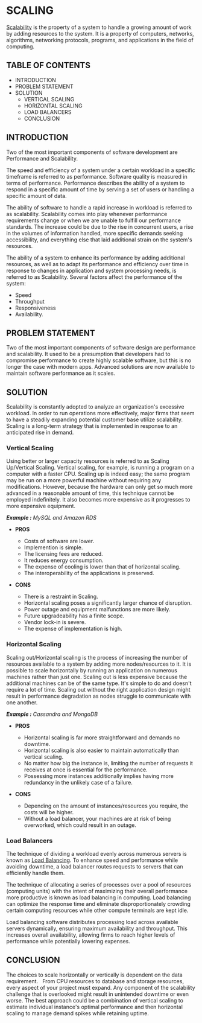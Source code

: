 # **SCALING**

[Scalability](https://en.wikipedia.org/wiki/Scalability) is the property of a system to handle a growing amount of work by adding resources to the system. It is a property of computers, networks, algorithms, networking protocols, programs, and applications in the field of computing.

## TABLE OF CONTENTS

- INTRODUCTION
- PROBLEM STATEMENT
- SOLUTION
  - VERTICAL SCALING
  - HORIZONTAL SCALING
  - LOAD BALANCERS
  - CONCLUSION

## **INTRODUCTION**

Two of the most important components of software development are Performance and Scalability.

The speed and efficiency of a system under a certain workload in a specific timeframe is referred to as performance. Software quality is measured in terms of performance. Performance describes the ability of a system to respond in a specific amount of time by serving a set of users or handling a specific amount of data.

The ability of software to handle a rapid increase in workload is referred to as scalability. Scalability comes into play whenever performance requirements change or when we are unable to fulfill our performance standards. The increase could be due to the rise in concurrent users, a rise in the volumes of information handled, more specific demands seeking accessibility, and everything else that laid additional strain on the system's resources.

The ability of a system to enhance its performance by adding additional resources, as well as to adapt its performance and efficiency over time in response to changes in application and system processing needs, is referred to as Scalability.
Several factors affect the performance of the system:

- Speed
- Throughput
- Responsiveness
- Availability.

## **PROBLEM STATEMENT**

Two of the most important components of software design are performance and scalability. It used to be a presumption that developers had to compromise performance to create highly scalable software, but this is no longer the case with modern apps. Advanced solutions are now available to maintain software performance as it scales.

## **SOLUTION**

Scalability is constantly adopted to analyze an organization's excessive workload. In order to run operations more effectively, major firms that seem to have a steadily expanding potential customer base utilize scalability. Scaling is a long-term strategy that is implemented in response to an anticipated rise in demand.

### **Vertical Scaling**

Using better or larger capacity resources is referred to as Scaling Up/Vertical Scaling. Vertical scaling, for example, is running a program on a computer with a faster CPU. Scaling up is indeed easy; the same program may be run on a more powerful machine without requiring any modifications. However, because the hardware can only get so much more advanced in a reasonable amount of time, this technique cannot be employed indefinitely. It also becomes more expensive as it progresses to more expensive equipment.

***Example :*** *MySQL and Amazon RDS*

- **PROS**

  - Costs of software are lower.
  - Implemention is simple.
  - The licensing fees are reduced.
  - It reduces energy consumption.
  - The expense of cooling is lower than that of horizontal scaling.
  - The interoperability of the applications is preserved.

- **CONS**
  - There is a restraint in Scaling.
  - Horizontal scaling poses a significantly larger chance of disruption.
  - Power outage and equipment malfunctions are more likely.
  - Future upgradeability has a finite scope.
  - Vendor lock-in is severe.
  - The expense of implementation is high.

### **Horizontal Scaling**

Scaling out/Horizontal scaling is the process of increasing the number of resources available to a system by adding more nodes/resources to it. It is possible to scale horizontally by running an application on numerous machines rather than just one. Scaling out is less expensive because the additional machines can be of the same type. It's simple to do and doesn't require a lot of time. Scaling out without the right application design might result in performance degradation as nodes struggle to communicate with one another.

***Example :*** *Cassandra and MongoDB*

- **PROS**

  - Horizontal scaling is far more straightforward and demands no downtime.
  - Horizontal scaling is also easier to maintain automatically than vertical scaling.
  - No matter how big the instance is, limiting the number of requests it receives at once is essential for the performance.
  - Possessing more instances additionally implies having more redundancy in the unlikely case of a failure.

- **CONS**

  - Depending on the amount of instances/resources you require, the costs will be higher.
  - Without a load balancer, your machines are at risk of being overworked, which could result in an outage.

### **Load Balancers**

The technique of dividing a workload evenly across numerous servers is known as [Load Balancing](https://en.wikipedia.org/wiki/Load_balancing_(computing)). To enhance speed and performance while avoiding downtime, a load balancer routes requests to servers that can efficiently handle them.

The technique of allocating a series of processes over a pool of resources (computing units) with the intent of maximizing their overall performance more productive is known as load balancing in computing. Load balancing can optimize the response time and eliminate disproportionately crowding certain computing resources while other compute terminals are kept idle.

Load balancing software distributes processing load across available servers dynamically, ensuring maximum availability and throughput. This increases overall availability, allowing firms to reach higher levels of performance while potentially lowering expenses.

## **CONCLUSION**

The choices to scale horizontally or vertically is dependent on the data requirement.   From CPU resources to database and storage resources, every aspect of your project must expand. Any component of the scalability challenge that is overlooked might result in unintended downtime or even worse. The best approach could be a combination of vertical scaling to estimate individual instance's optimal performance and then horizontal scaling to manage demand spikes while retaining uptime.

